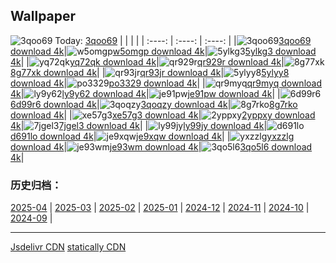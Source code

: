 ## Wallpaper
![3qoo69](https://w.wallhaven.cc/full/3q/wallhaven-3qoo69.jpg) Today: [3qoo69](https://th.wallhaven.cc/small/3q/3qoo69.jpg)
|      |      |      |
| :----: | :----: | :----: |
|![3qoo69](https://th.wallhaven.cc/small/3q/3qoo69.jpg)[3qoo69 download 4k](https://wallhaven.cc/w/3qoo69)|![w5omgp](https://th.wallhaven.cc/small/w5/w5omgp.jpg)[w5omgp download 4k](https://wallhaven.cc/w/w5omgp)|![5ylkg3](https://th.wallhaven.cc/small/5y/5ylkg3.jpg)[5ylkg3 download 4k](https://wallhaven.cc/w/5ylkg3)|
|![yq72qk](https://th.wallhaven.cc/small/yq/yq72qk.jpg)[yq72qk download 4k](https://wallhaven.cc/w/yq72qk)|![qr929r](https://th.wallhaven.cc/small/qr/qr929r.jpg)[qr929r download 4k](https://wallhaven.cc/w/qr929r)|![8g77xk](https://th.wallhaven.cc/small/8g/8g77xk.jpg)[8g77xk download 4k](https://wallhaven.cc/w/8g77xk)|
|![qr93jr](https://th.wallhaven.cc/small/qr/qr93jr.jpg)[qr93jr download 4k](https://wallhaven.cc/w/qr93jr)|![5ylyy8](https://th.wallhaven.cc/small/5y/5ylyy8.jpg)[5ylyy8 download 4k](https://wallhaven.cc/w/5ylyy8)|![po3329](https://th.wallhaven.cc/small/po/po3329.jpg)[po3329 download 4k](https://wallhaven.cc/w/po3329)|
|![qr9myq](https://th.wallhaven.cc/small/qr/qr9myq.jpg)[qr9myq download 4k](https://wallhaven.cc/w/qr9myq)|![ly9y62](https://th.wallhaven.cc/small/ly/ly9y62.jpg)[ly9y62 download 4k](https://wallhaven.cc/w/ly9y62)|![je91pw](https://th.wallhaven.cc/small/je/je91pw.jpg)[je91pw download 4k](https://wallhaven.cc/w/je91pw)|
|![6d99r6](https://th.wallhaven.cc/small/6d/6d99r6.jpg)[6d99r6 download 4k](https://wallhaven.cc/w/6d99r6)|![3qoqzy](https://th.wallhaven.cc/small/3q/3qoqzy.jpg)[3qoqzy download 4k](https://wallhaven.cc/w/3qoqzy)|![8g7rko](https://th.wallhaven.cc/small/8g/8g7rko.jpg)[8g7rko download 4k](https://wallhaven.cc/w/8g7rko)|
|![xe57g3](https://th.wallhaven.cc/small/xe/xe57g3.jpg)[xe57g3 download 4k](https://wallhaven.cc/w/xe57g3)|![2yppxy](https://th.wallhaven.cc/small/2y/2yppxy.jpg)[2yppxy download 4k](https://wallhaven.cc/w/2yppxy)|![7jgel3](https://th.wallhaven.cc/small/7j/7jgel3.jpg)[7jgel3 download 4k](https://wallhaven.cc/w/7jgel3)|
|![ly99jy](https://th.wallhaven.cc/small/ly/ly99jy.jpg)[ly99jy download 4k](https://wallhaven.cc/w/ly99jy)|![d691lo](https://th.wallhaven.cc/small/d6/d691lo.jpg)[d691lo download 4k](https://wallhaven.cc/w/d691lo)|![je9xqw](https://th.wallhaven.cc/small/je/je9xqw.jpg)[je9xqw download 4k](https://wallhaven.cc/w/je9xqw)|
|![yxzzlg](https://th.wallhaven.cc/small/yx/yxzzlg.jpg)[yxzzlg download 4k](https://wallhaven.cc/w/yxzzlg)|![je93wm](https://th.wallhaven.cc/small/je/je93wm.jpg)[je93wm download 4k](https://wallhaven.cc/w/je93wm)|![3qo5l6](https://th.wallhaven.cc/small/3q/3qo5l6.jpg)[3qo5l6 download 4k](https://wallhaven.cc/w/3qo5l6)|

### 历史归档：
[2025-04](https://github.com/april-projects/april-wallpaper/tree/main/picture/2025-04/) | [2025-03](https://github.com/april-projects/april-wallpaper/tree/main/picture/2025-03/) | [2025-02](https://github.com/april-projects/april-wallpaper/tree/main/picture/2025-02/) | [2025-01](https://github.com/april-projects/april-wallpaper/tree/main/picture/2025-01/) | [2024-12](https://github.com/april-projects/april-wallpaper/tree/main/picture/2024-12/) | [2024-11](https://github.com/april-projects/april-wallpaper/tree/main/picture/2024-11/) | [2024-10](https://github.com/april-projects/april-wallpaper/tree/main/picture/2024-10/) | [2024-09](https://github.com/april-projects/april-wallpaper/tree/main/picture/2024-09/) | 

---
[Jsdelivr CDN](https://cdn.jsdelivr.net/gh/april-projects/april-wallpaper/api.json)
[statically CDN](https://cdn.statically.io/gh/april-projects/april-wallpaper/main/api.json)